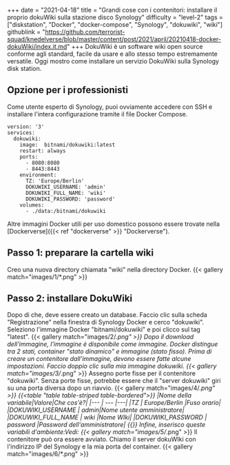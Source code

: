 +++
date = "2021-04-18"
title = "Grandi cose con i contenitori: installare il proprio dokuWiki sulla stazione disco Synology"
difficulty = "level-2"
tags = ["diskstation", "Docker", "docker-compose", "Synology", "dokuwiki", "wiki"]
githublink = "https://github.com/terrorist-squad/knedelverse/blob/master/content/post/2021/april/20210418-docker-dokuWiki/index.it.md"
+++
DokuWiki è un software wiki open source conforme agli standard, facile da usare e allo stesso tempo estremamente versatile. Oggi mostro come installare un servizio DokuWiki sulla Synology disk station.
## Opzione per i professionisti
Come utente esperto di Synology, puoi ovviamente accedere con SSH e installare l'intera configurazione tramite il file Docker Compose.
```
version: '3'
services:
  dokuwiki:
    image:  bitnami/dokuwiki:latest
    restart: always
    ports:
      - 8080:8080
      - 8443:8443
    environment:
      TZ: 'Europe/Berlin'
      DOKUWIKI_USERNAME: 'admin'
      DOKUWIKI_FULL_NAME: 'wiki'
      DOKUWIKI_PASSWORD: 'password'
    volumes:
      - ./data:/bitnami/dokuwiki

```
Altre immagini Docker utili per uso domestico possono essere trovate nella [Dockerverse]({{< ref "dockerverse" >}} "Dockerverse").
## Passo 1: preparare la cartella wiki
Creo una nuova directory chiamata "wiki" nella directory Docker.
{{< gallery match="images/1/*.png" >}}

## Passo 2: installare DokuWiki
Dopo di che, deve essere creato un database. Faccio clic sulla scheda "Registrazione" nella finestra di Synology Docker e cerco "dokuwiki". Seleziono l'immagine Docker "bitnami/dokuwiki" e poi clicco sul tag "latest".
{{< gallery match="images/2/*.png" >}}
Dopo il download dell'immagine, l'immagine è disponibile come immagine. Docker distingue tra 2 stati, container "stato dinamico" e immagine (stato fisso). Prima di creare un contenitore dall'immagine, devono essere fatte alcune impostazioni. Faccio doppio clic sulla mia immagine dokuwiki.
{{< gallery match="images/3/*.png" >}}
Assegno porte fisse per il contenitore "dokuwiki". Senza porte fisse, potrebbe essere che il "server dokuwiki" giri su una porta diversa dopo un riavvio.
{{< gallery match="images/4/*.png" >}}
{{<table "table table-striped table-bordered">}}
|Nome della variabile|Valore|Che cos'è?|
|--- | --- |---|
|TZ	| Europe/Berlin	|Fuso orario|
|DOKUWIKI_USERNAME	| admin|Nome utente amministratore|
|DOKUWIKI_FULL_NAME |	wiki	|Nome WIki|
|DOKUWIKI_PASSWORD	| password	|Password dell'amministratore|
{{</table>}}
Infine, inserisco queste variabili d'ambiente:Vedi:
{{< gallery match="images/5/*.png" >}}
Il contenitore può ora essere avviato. Chiamo il server dokuWIki con l'indirizzo IP del Synology e la mia porta del container.
{{< gallery match="images/6/*.png" >}}
